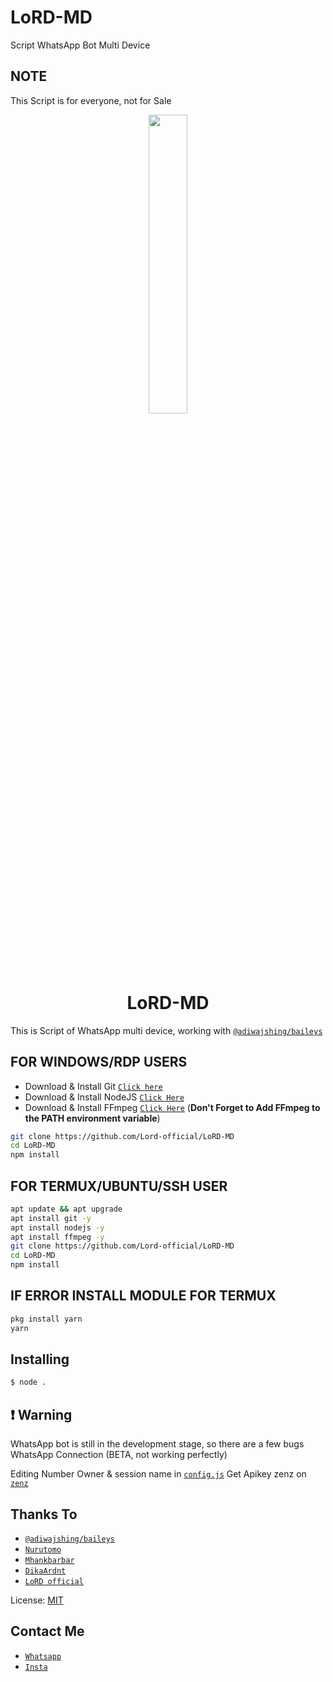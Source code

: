 # LoRD-MD
Script WhatsApp Bot Multi Device

## NOTE
This Script is for everyone, not for Sale

<p align="center">
	<img src="https://telegra.ph/file/f8065d7fc4807a619ac1b.jpg" width="35%" style="margin-left: auto;margin-right: auto;display: block;">
</p>
<h1 align="center">LoRD-MD</h1>

This is Script of WhatsApp multi device, working with [`@adiwajshing/baileys`](https://github.com/adiwajshing/baileys)

## FOR WINDOWS/RDP USERS

* Download & Install Git [`Click here`](https://git-scm.com/downloads)
* Download & Install NodeJS [`Click Here`](https://nodejs.org/en/download)
* Download & Install FFmpeg [`Click Here`](https://ffmpeg.org/download.html) (**Don't Forget to Add FFmpeg to the PATH environment variable**)


```bash
git clone https://github.com/Lord-official/LoRD-MD
cd LoRD-MD
npm install
```


## FOR TERMUX/UBUNTU/SSH USER

```bash
apt update && apt upgrade
apt install git -y
apt install nodejs -y
apt install ffmpeg -y
git clone https://github.com/Lord-official/LoRD-MD
cd LoRD-MD
npm install
```

## IF ERROR INSTALL MODULE FOR TERMUX

```bash
pkg install yarn
yarn
```

## Installing
```bash
$ node .
```

## ❗ Warning
WhatsApp bot is still in the development stage, so there are a few bugs
WhatsApp Connection (BETA, not working perfectly)

Editing Number Owner & session name in [`config.js`](https://github.com/Lord-official/LoRD-MD/blob/master/config.js)
Get Apikey zenz on [`zenz`](https://zenzapi.xyz/pricing)


## Thanks To
* [`@adiwajshing/baileys`](https://github.com/adiwajshing/baileys)
* [`Nurutomo`](https://github.com/Nurutomo)
* [`Mhankbarbar`](https://github.com/MhankBarBar)
* [`DikaArdnt`](https://github.com/DikaArdnt)
* [`LoRD official`](https://github.com/Lord-official)

License: [MIT](https://en.wikipedia.org/wiki/MIT_License)

## Contact Me
* [`Whatsapp`](https://wa.me/919778383987)
* [`Insta`](https://instagram.com/__light__seeker__3)

